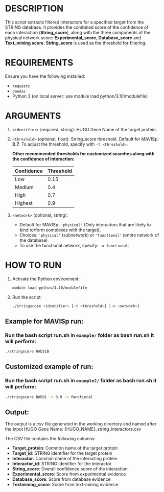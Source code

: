 # DESCRIPTION
This script extracts filtered interactors for a specified target from the STRING database. 
It provides the combined score of the confidence of each interaction (**String_score**), 
along with the three components of the physical network score: **Experimental_score**, **Database_score** and **Text_mining score**. 
**String_score** is used as the threshold for filtering.

# REQUIREMENTS
Ensure you have the following installed:

- `requests`
- `pandas`
- Python 3 (on local server: use module load python/3.10/modulefile)

# ARGUMENTS
1. `<identifier>` (required, string): HUGO Gene Name of the target protein.

2. `<threshold>` (optional, float): String_score threshold. Default for MAVISp: **0.7**. 
   To adjust the threshold, specify with `-t <threshold>`.

   **Other recommended thresholds for customized searches along with the confidence of interaction:**

   | Confidence | Threshold |
   |------------|-----------|
   | Low        | 0.15      |
   | Medium     | 0.4       |
   | High       | 0.7       |
   | Highest    | 0.9       |

3. `<network>` (optional, string): 
   - Default for MAVISp: `'physical'` (Only interactors that are likely to bind to/form complexes with the target).
   - Choices: `'physical'` (subnetwork) or `'functional'` (entire network of the database).
   - To use the functional network, specify: `-n functional`.

# HOW TO RUN
1. Activate the Python environment:
   ```bash
   module load python/3.10/modulefile
   ```
2. Run the script:
   ```bash
   ./stringscore <identifier> [-t <threshold>] [-n <network>]
   ```
## Example for MAVISp run:
### Run the bash script run.sh in `example/` folder as bash run.sh it will perform: <br />
   ```bash
   ./stringscore RAD51B
   ```
## Customized example of run:
### Run the bash script run.sh in `example2/` folder as bash run.sh it will perform: <br />
   ```bash
   ./stringscore BARD1 -t 0.9 -n functional
   ```
## Output:
The output is a csv file generated in the working directory and named after the input HUGO Gene Name:
{HUGO_NAME}_string_interactors.csv

The CSV file contains the following columns:
- **Target_protein**: Common name of the target protein
- **Target_id**: STRING identifier for the target protein
- **Interactor**: Common name of the interacting protein
- **Interactor_id**: STRING identifier for the interactor
- **String_score**: Overall confidence score of the interaction
- **Experimental_score**: Score from experimental evidence
- **Database_score**: Score from database evidence
- **Textmining_score**: Score from text-mining evidence
